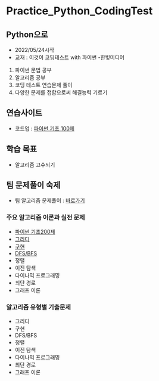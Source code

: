 # Practice_Python_CodingTest
## Python으로 
- 2022/05/24시작
- 교재 : 이것이 코딩테스트 with 파이썬 -한빛미디어

1. 파이썬 문법 공부 
2. 알고리즘 공부
3. 코딩 테스트 연습문제 풀이
4. 다양한 문제를 접함으로써 해결능력 기르기

## 연습사이트
- 코드업 : [파이썬 기초 100제](https://codeup.kr/problemsetsol.php?psid=33)

## 학습 목표
- 알고리즘 고수되기

## 팀 문제풀이 숙제
- 팀 알고리즘 문제풀이 : [바로가기][test]


### 주요 알고리즘 이론과 실전 문제
* [파이썬 기초200제](https://github.com/Employment-Study/Algorithm_Study/tree/LeeBG/pythonProject1/codeup200)
* [그리디](https://github.com/Employment-Study/Algorithm_Study/tree/LeeBG/pythonProject1/Algorithm/Greedy)
* [구현](https://github.com/Employment-Study/Algorithm_Study/tree/LeeBG/pythonProject1/Algorithm/Implementation)
* [DFS/BFS](https://github.com/Employment-Study/Algorithm_Study/tree/LeeBG/pythonProject1/Algorithm/DFS_BFS)
* 정렬
* 이진 탐색
* 다이나믹 프로그래밍
* 최단 경로
* 그래프 이론

### 알고리즘 유형별 기출문제
* 그리디
* 구현
* DFS/BFS
* 정렬
* 이진 탐색
* 다이나믹 프로그래밍
* 최단 경로
* 그래프 이론

[test]: ./pythonProject1/groupstudy